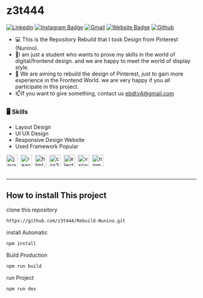 # z3t444

[![Linkedin](https://img.shields.io/badge/-LinkedIn-blue?style=flat&logo=Linkedin&logoColor=white)](https://www.linkedin.com/in/Zeeta/)
[![Instagram Badge](https://img.shields.io/badge/-Instagram-purple?logo=instagram&logoColor=white&link=https://instagram.com/zzz_3t44/)](https://www.instagram.com/zzz_3t44)
[![Gmail](https://img.shields.io/badge/-Gmail-c14438?style=flat&logo=Gmail&logoColor=white)](mailto:ebdtv4@gmail.com)
[![Website Badge](https://img.shields.io/badge/-Website-c14438?style=flat&logo=Google-Chrome&logoColor=white&link=https://nusdeveloper.netlify.app)](https://nusdeveloper.netlify.app)
[![Github](https://img.shields.io/github/followers/z3t444?label=Follow&style=social)](https://github.com/z3t444)

- 💻 This is the Repository Rebuild that I took Design from Pinterest (Nunino).
- 🤔I am just a student who wants to prove my skills in the world of digital/frontend design. and we are happy to meet the world of display style.
- 🌱 We are aiming to rebuild the design of Pinterest, just to gain more experience in the Frontend World. we are very happy if you all participate in this project.
- 📫If you want to give something, contact us ebdtv4@gmail.com


### 🖥 Skills

- Layout Design
- UI UX Design
- Responsive Design Website
- Used Framework Popular

<div align="left">
  <img src="https://cdn.jsdelivr.net/gh/devicons/devicon/icons/javascript/javascript-original.svg" height="30" alt="javascript logo"  />
  <img width="" />
  <img src="https://cdn.jsdelivr.net/gh/devicons/devicon/icons/react/react-original.svg" height="30" alt="react logo"  />
  <img width="" />
  <img src="https://cdn.jsdelivr.net/gh/devicons/devicon/icons/html5/html5-original.svg" height="30" alt="html5 logo"  />
  <img width="" />
  <img src="https://cdn.jsdelivr.net/gh/devicons/devicon/icons/css3/css3-original.svg" height="30" alt="css3 logo"  />
  <img width="" />
  <img src="https://cdn.jsdelivr.net/gh/devicons/devicon/icons/electron/electron-original.svg" height="30" alt="electron logo"  />
  <img width="" />
  <img src="https://cdn.jsdelivr.net/gh/devicons/devicon/icons/vscode/vscode-original.svg" height="30" alt="vscode logo"  />
  <img width="" />
  <img src="https://cdn.jsdelivr.net/gh/devicons/devicon/icons/npm/npm-original-wordmark.svg" height="30" alt="npm logo"  />
  <img width="" />
</div>

<br>


---


## How to install This project

clone this repository
```sh
https://github.com/z3t444/Rebuild-Nunino.git
```
install Automatic
```sh
npm install
```
Build Production
```sh
npm run build
```
run Project
```sh
npm run dev
```
